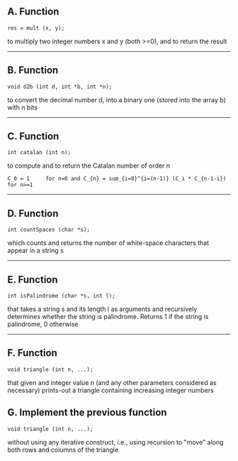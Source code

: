 ## A. Function ##

```res = mult (x, y);```

to multiply two integer numbers x and y (both >=0), and to return the result
__________________

## B. Function ##
```void d2b (int d, int *b, int *n);```

to convert the decimal number d, into a binary one (stored into the
array b) with n bits
__________________

## C. Function ##
```int catalan (int n);```

to compute and to return the Catalan number of order n

`C_0 = 1     for n=0
and
C_{n} = sum_{i=0}^{i=(n-1)} (C_i * C_{n-1-i})     for n>=1`
__________________

## D. Function ##
```int countSpaces (char *s);```

which counts and returns the number of white-space characters that
appear in a string s
__________________

## E. Function ##
```int isPalindrome (char *s, int l);```

that takes a string s and its length l as arguments and recursively
determines whether the string is palindrome. Returns 1 if the string is palindrome, 0 otherwise
__________________

## F. Function ##
```void triangle (int n, ...);```

that given and integer value n (and any other parameters considered as
necessary) prints-out a triangle containing increasing integer
numbers

## G. Implement the previous function ##
```void triangle (int n, ...);```

without using any iterative construct, i.e., using recursion
to "move" along both rows and columns of the triangle
